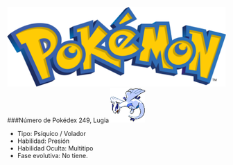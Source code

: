 ![logoPokemon](src/img/pokemon_logo.png)
###Número de Pokédex 249, Lugia ![fotoLugia](.\src\img\pokemons\249.png)
- Tipo: Psíquico / Volador
- Habilidad: Presión
- Habilidad Oculta: Multitipo
- Fase evolutiva: No tiene.
